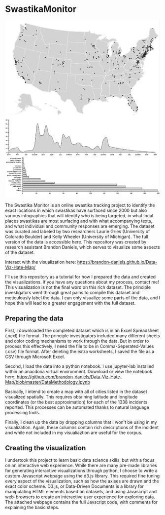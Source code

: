 # SwastikaMonitor

<img src="Data-Viz-Preview.png">

The Swastika Monitor is an online swastika tracking project to identify the exact locations in which swastikas have surfaced since 2000 but also various infographics that will identify who is being targeted, in what local places swastikas are most surfacing and with what accompanying texts, and what individual and community responses are emerging. The dataset was curated and labeled by two researchers Laurie Gries (University of Colorado Boulder) and Kelly Wheeler (University of Michigan). The full version of the data is accessible here. This repository was created by research assistant Brandon Daniels, which serves to visualize some aspects of the dataset. 

Interact with the visualization here: https://brandon-daniels.github.io/Data-Viz-Hate-Map/

I'll use this repository as a tutorial for how I prepared the data and created the visualizations. If you have any questions about my process, contact me! This visualization is not the final word on this rich dataset. The principle investigators went through great pains to compile this dataset and meticulously label the data. I can only visualize some parts of the data, and I hope this will lead to a greater engagement with the full dataset.

## Preparing the data
First, I downloaded the completed dataset which is in an Excel Spreadsheet (.xcxl) file format. The principle investigators included many different sheets and color coding mechanisms to work through the data. But in order to process this effectively, I need the file to be in Comma-Seperated-Values (.csv) file format. After deleting the extra worksheets, I saved the file as a CSV through Microsoft Excel. 

Second, I load the data into a python notebook. I use jupyter-lab installed within an anacdona virtual environment. Download or view the notebook here:
https://github.com/brandon-daniels/Data-Viz-Hate-Map/blob/master/DataMethodology.ipynb

Basically, I intend to create a map with all of cities listed in the dataset visualized spatially. This requires obtaining latitude and longitude coordinates (or the best approximation) for each of the 1338 incidents reported. This processes can be automated thanks to natural language processing tools.

Finally, I clean up the data by dropping columns that I won't be using in my visualization. Again, these columns contain rich descriptions of the incident and while not included in my visualiaztion are useful for the corpus.

## Creating the visualization
I undertook this project to learn basic data science skills, but with a focus on an interactive web experience. While there are many pre-made libraries for generating interactive visualizations through python, I choose to write a custom Javascript webpage using the d3.js library. This required fine tuning every aspect of the visualization, such as how the axises are drawn and the exact color scheme. D3.js, or Data-Driven Documents is a library for manipulating HTML elements based on datasets, and using Javascript and web-browsers to create an interactive user experience for exploring data. The attached webpage contains the full Javscript code, with comments for explaining the basic steps. 
